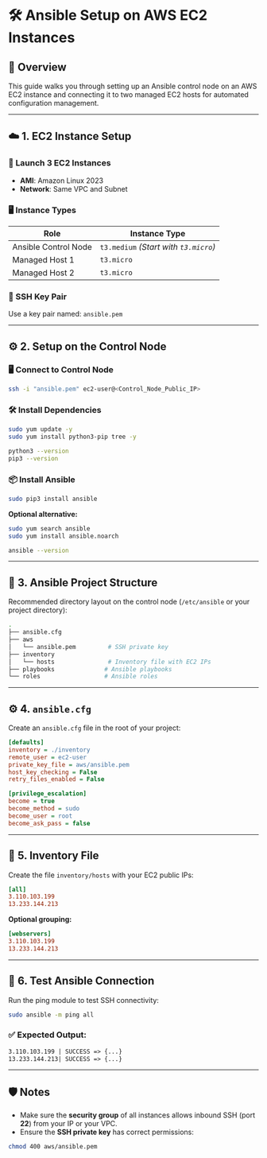 
# 🛠️ Ansible Setup on AWS EC2 Instances

## 📘 Overview  
This guide walks you through setting up an Ansible control node on an AWS EC2 instance and connecting it to two managed EC2 hosts for automated configuration management.

---

## ☁️ 1. EC2 Instance Setup

### 🔹 Launch 3 EC2 Instances
- **AMI**: Amazon Linux 2023  
- **Network**: Same VPC and Subnet

### 🖥️ Instance Types

| Role                | Instance Type    |
|---------------------|------------------|
| Ansible Control Node| `t3.medium` _(Start with `t3.micro`)_ |
| Managed Host 1      | `t3.micro`       |
| Managed Host 2      | `t3.micro`       |

### 🔐 SSH Key Pair
Use a key pair named: `ansible.pem`

---

## ⚙️ 2. Setup on the Control Node

### 🖥️ Connect to Control Node

```bash
ssh -i "ansible.pem" ec2-user@<Control_Node_Public_IP>
```

### 🛠️ Install Dependencies

```bash
sudo yum update -y
sudo yum install python3-pip tree -y

python3 --version
pip3 --version
```

### 📦 Install Ansible

```bash
sudo pip3 install ansible
```

**Optional alternative:**

```bash
sudo yum search ansible
sudo yum install ansible.noarch
```

```bash
ansible --version
```

---

## 📁 3. Ansible Project Structure

Recommended directory layout on the control node (`/etc/ansible` or your project directory):

```bash
.
├── ansible.cfg
├── aws
│   └── ansible.pem         # SSH private key
├── inventory
│   └── hosts               # Inventory file with EC2 IPs
├── playbooks              # Ansible playbooks
└── roles                  # Ansible roles
```

---

## ⚙️ 4. `ansible.cfg`

Create an `ansible.cfg` file in the root of your project:

```ini
[defaults]
inventory = ./inventory
remote_user = ec2-user
private_key_file = aws/ansible.pem
host_key_checking = False
retry_files_enabled = False

[privilege_escalation]
become = true
become_method = sudo
become_user = root
become_ask_pass = false
```

---

## 📇 5. Inventory File

Create the file `inventory/hosts` with your EC2 public IPs:

```ini
[all]
3.110.103.199
13.233.144.213
```

**Optional grouping:**

```ini
[webservers]
3.110.103.199
13.233.144.213
```

---

## 🔎 6. Test Ansible Connection

Run the ping module to test SSH connectivity:

```bash
sudo ansible -m ping all
```

### ✅ Expected Output:

```txt
3.110.103.199 | SUCCESS => {...}
13.233.144.213| SUCCESS => {...}
```

---

## 🛡️ Notes

- Make sure the **security group** of all instances allows inbound SSH (port **22**) from your IP or your VPC.
- Ensure the **SSH private key** has correct permissions:

```bash
chmod 400 aws/ansible.pem
```
